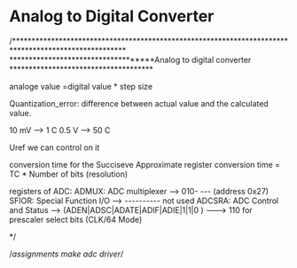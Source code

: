 # Analog to Digital Converter

/*****************************************************************************************************
************************************Analog to digital converter *************************************

analoge value =digital value * step size

Quantization_error:
            difference between actual value and the calculated value.

10 mV --> 1 C
0.5 V --> 50 C

Uref we can control on it

conversion time for the Succiseve Approximate register
conversion time = TC * Number of bits (resolution)

registers of ADC:
    ADMUX: ADC multiplexer --> 010- ---  (address 0x27)
    SFIOR: Special Function I/O --> ---------- not used
    ADCSRA: ADC Control and Status --> (ADEN|ADSC|ADATE|ADIF|ADIE|1|1|0 ) ---> 110 for prescaler select bits (CLK/64 Mode)

*/

/*assignments make adc driver*/
